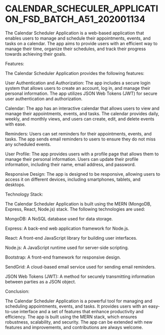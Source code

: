 # CALENDAR_SCHECULER_APPLICATION_FSD_BATCH_A51_202001134
The Calendar Scheduler Application is a web-based application that enables users to manage and schedule their appointments, events, and tasks on a calendar. The app aims to provide users with an efficient way to manage their time, organize their schedules, and track their progress towards achieving their goals.

Features:

The Calendar Scheduler Application provides the following features:

User Authentication and Authorization: The app includes a secure login system that allows users to create an account, log in, and manage their personal information. The app utilizes JSON Web Tokens (JWT) for secure user authentication and authorization.

Calendar: The app has an interactive calendar that allows users to view and manage their appointments, events, and tasks. The calendar provides daily, weekly, and monthly views, and users can create, edit, and delete events with ease.

Reminders: Users can set reminders for their appointments, events, and tasks. The app sends email reminders to users to ensure they do not miss any scheduled events.

User Profile: The app provides users with a profile page that allows them to manage their personal information. Users can update their profile information, including their name, email address, and password.

Responsive Design: The app is designed to be responsive, allowing users to access it on different devices, including smartphones, tablets, and desktops.

Technology Stack:

The Calendar Scheduler Application is built using the MERN (MongoDB, Express, React, Node.js) stack. The following technologies are used:

MongoDB: A NoSQL database used for data storage.

Express: A back-end web application framework for Node.js.

React: A front-end JavaScript library for building user interfaces.

Node.js: A JavaScript runtime used for server-side scripting.

Bootstrap: A front-end framework for responsive design.

SendGrid: A cloud-based email service used for sending email reminders.

JSON Web Tokens (JWT): A method for securely transmitting information between parties as a JSON object.

Conclusion:

The Calendar Scheduler Application is a powerful tool for managing and scheduling appointments, events, and tasks. It provides users with an easy-to-use interface and a set of features that enhance productivity and efficiency. The app is built using the MERN stack, which ensures robustness, scalability, and security. The app can be extended with new features and improvements, and contributions are always welcome.
